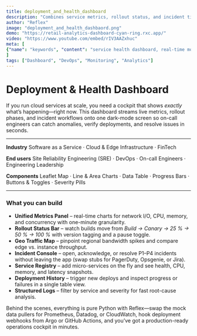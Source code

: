 ```yaml
---
title: deployment_and_health_dashboard
description: "Combines service metrics, rollout status, and incident timelines in one screen for on-call engineers."
author: "Reflex"
image: "deployment_and_health_dashbaord.png"
demo: "https://retail-analytics-dashboard-cyan-ring.rxc.app/"
video: "https://www.youtube.com/embed/rIV3AAZxhuc"
meta: [
{"name": "keywords", "content": "service health dashboard, real-time monitoring, canary deployments, incident management, SRE tools, Reflex app, DevOps analytics"},
]
tags: ["Dashboard", "DevOps", "Monitoring", "Analytics"]
---
```



# Deployment & Health Dashboard

If you run cloud services at scale, you need a cockpit that shows *exactly* what’s happening—right now.
This dashboard streams live metrics, rollout phases, and incident workflows onto one dark-mode screen so on-call engineers can catch anomalies, verify deployments, and resolve issues in seconds.

---

**Industry**
Software as a Service · Cloud & Edge Infrastructure · FinTech

**End users**
Site Reliability Engineering (SRE) · DevOps · On-call Engineers · Engineering Leadership

**Components**
Leaflet Map · Line & Area Charts · Data Table · Progress Bars · Buttons & Toggles · Severity Pills

---

### What you can build

* **Unified Metrics Panel** – real-time charts for network I/O, CPU, memory, and concurrency with one-minute granularity.
* **Rollout Status Bar** – watch builds move from *Build → Canary → 25 % → 50 % → 100 %* with version tagging and a pause toggle.
* **Geo Traffic Map** – pinpoint regional bandwidth spikes and compare edge vs. instance throughput.
* **Incident Console** – open, acknowledge, or resolve P1–P4 incidents without leaving the app (swap stubs for PagerDuty, Opsgenie, or Jira).
* **Service Registry** – add micro-services on the fly and see health, CPU, memory, and latency snapshots.
* **Deployment History** – trigger new deploys and inspect progress or failures in a single table view.
* **Structured Logs** – filter by service and severity for fast root-cause analysis.

Behind the scenes, everything is pure Python with Reflex—swap the mock data pullers for Prometheus, Datadog, or CloudWatch, hook deployment webhooks from Argo or GitHub Actions, and you’ve got a production-ready operations cockpit in minutes.
